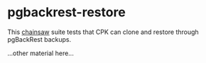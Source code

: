 # pgbackrest-restore

This [chainsaw](https://github.com/kyverno/chainsaw) suite tests that CPK can clone and restore through pgBackRest backups.

...other material here...
